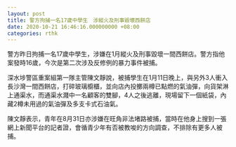 ```yaml
---
layout: post
title: 警方拘捕一名17歲中學生　涉縱火及刑事毀壞西餅店
date: 2020-10-21 16:46:16.000000000 +08:00
categories: rthk
---
```


警方昨日拘捕一名17歲中學生，涉嫌在1月縱火及刑事毀壞一間西餅店。警方指他案發時16歲，今次是第二次涉及反修例的暴力事件被捕。

深水埗警區重案組第一隊主管陳文靜說，被捕學生在1月11日晚上，與另外3人衝入長沙灣一間西餅店，打碎玻璃櫥櫃，並向店內投擲兩樽已點燃的氣油彈，向貨架淋上通渠水，而通渠水濺中一名顧客的雙腳，4人之後逃離，現場留下一個紙袋，內藏2樽未用過的氣油彈及多支卡式石油氣。

陳文靜表示，青年在8月31日亦涉嫌在旺角非法堵路被捕，當時在他身上搜到一張網上新聞平台的記者證，會循青少年有否被教唆的方向調查，不排除有更多人被捕。
